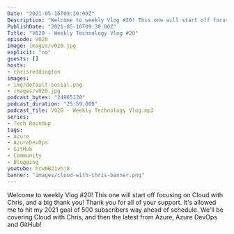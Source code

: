```yaml
---
Date: "2021-05-16T09:30:00Z"
Description: "Welcome to weekly Vlog #20! This one will start off focusing on Cloud with Chris, and a big thank you! Thank you for all of your support. It's allowed me to hit my 2021 goal of 500 subscribers way ahead of schedule. We'll be covering Cloud with Chris, and then the latest from Azure, Azure DevOps and GitHub!"
PublishDate: "2021-05-16T09:30:00Z"
Title: "V020 - Weekly Technology Vlog #20"
episode: V020
image: images/v020.jpg
explicit: "no"
guests: []
hosts:
- chrisreddington
images:
- img/default-social.png
- images/v020.jpg
podcast_bytes: "24965120"
podcast_duration: "25:59.000"
podcast_file: V020 - Weekly Technology Vlog.mp3
series:
- Tech Roundup
tags:
- Azure
- AzureDevOps
- GitHub
- Community
- Blogging
youtube: hcwNB21vhj8
banner: "images/cloud-with-chris-banner.png"
---
```

Welcome to weekly Vlog #20! This one will start off focusing on Cloud with Chris, and a big thank you! Thank you for all of your support. It's allowed me to hit my 2021 goal of 500 subscribers way ahead of schedule. We'll be covering Cloud with Chris, and then the latest from Azure, Azure DevOps and GitHub!